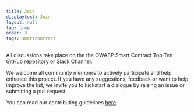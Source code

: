 ```yaml
---
title: Join
displaytext: Join
layout: null
tab: true
order: 3
tags: smartcontract
---
```


All discussions take place on the the OWASP Smart Contract Top Ten [GitHub repository](https://github.com/OWASP/www-project-smart-contract-top-10) or [Slack Channel](https://owasp.slack.com/archives/C07MNDE6TPZ). 

We welcome all community members to actively participate and help enhance this project. If you have any suggestions, feedback or want to help improve the list, we invite you to kickstart a dialogue by raising an issue or submitting a pull request.

You can read our contributing guidelines [here](https://github.com/OWASP/www-project-smart-contract-top-10/blob/main/CONTRIBUTING.md).
